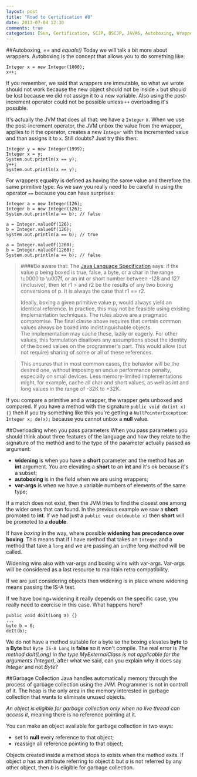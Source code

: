 ```yaml
---
layout: post
title: "Road to Certification #8"
date: 2013-07-04 12:30
comments: true
categories: [Sun, Certification, SCJP, OSCJP, JAVA6, Autoboxing, Wrappers, Garbage Collection]
---
```

##Autoboxing, *==* and *equals()*
Today we will talk a bit more about wrappers. Autoboxing is the concept that allows you to do something like:

~~~~~~~~
Integer x = new Integer(1000);
x++;
~~~~~~~~

If you remember, we said that wrappers are immutable, so what we wrote should not work because the new object should not be inside `x` but should be lost because we did not assign it to a new variable. Also using the post-increment operator could not be possible unless `++` overloading it's possible.

It's actually the JVM that does all that: we have a `Integer` x. When we use the post-increment operator, the JVM unbox the value from the wrapper, applies to it the operator, creates a new `Integer` with the incremented value and than assigns it to `x`. Still doubts? Just try this then:

~~~~~~~~
Integer y = new Integer(1999);
Integer x = y;
System.out.println(x == y);
y++;
System.out.println(x == y);
~~~~~~~~

<!-- more -->
For wrappers equality is defined as having the same value and therefore the same primitive type. As we saw you really need to be careful in using the operator `==` because you can have surprises:

~~~~~~~~
Integer a = new Integer(126);
Integer b = new Integer(126);
System.out.println(a == b); // false

a = Integer.valueOf(126);
b = Integer.valueOf(126);
System.out.println(a == b); // true

a = Integer.valueOf(1260);
b = Integer.valueOf(1260);
System.out.println(a == b); // false
~~~~~~~~

> ####Be aware that:
> The [Java Language Specification](http://docs.oracle.com/javase/specs/jls/se7/html/jls-5.html#jls-5.1.7) says: if the value p being boxed is true, false, a byte, or a char in the range \u0000 to \u007f, or an int or short number between -128 and 127 (inclusive), then let r1 > and r2 be the results of any two boxing conversions of p. It is always the case that r1 == r2.
>
> Ideally, boxing a given primitive value p, would always yield an identical reference. In practice, this may not be feasible using existing implementation techniques. The rules above are a pragmatic compromise. The final clause above requires that certain common values always be boxed into indistinguishable objects.  
> The implementation may cache these, lazily or eagerly. For other values, this formulation disallows any assumptions about the identity of the boxed values on the programmer's part. This would allow (but not require) sharing of some or all of these references.

> This ensures that in most common cases, the behavior will be the desired one, without imposing an undue performance penalty, especially on small devices. Less memory-limited implementations might, for example, cache all char and short values, as well as int and long values in the range of -32K to +32K.

If you compare a primitive and a wrapper, the wrapper gets unboxed and compared. If you have a method with the signature `public void do(int x) {}` then if you try something like this you're getting a `NullPointerException`: `Integer x; do(x);` because you cannot unbox a **null** value.

##Overloading when you pass parameters
When you pass parameters you should think about three features of the language and how they relate to the signature of the method and to the type of the parameter actually passed as argument:

* **widening** is when you have a **short** parameter and the method has an **int** argument. You are elevating a **short** to an **int** and it's ok because it's a subset;
* **autoboxing** is in the field when we are using wrappers;
* **var-args** is when we have a variable numbers of elements of the same type;

If a match does not exist, then the JVM tries to find the closest one among the wider ones that can found. In the previous example we saw a **short** promoted to **int**. If we had just a `public void do(double x)` then **short** will be promoted to a **double**.

If have *boxing* in the way, where possible **widening has precedence over boxing**. This means that if I have method that takes an `Integer` and a method that take a `long` and we are passing an `int`the *long method* will be called.

Widening wins also with var-args and boxing wins with var-args. Var-args will be considered as a last resource to maintain retro compatibility.

If we are just considering objects then widening is in place where widening means passing the IS-A test.

If we have boxing+widening it really depends on the specific case, you really need to exercise in this case. What happens here?

~~~~~~~~
public void doIt(Long a) {}
...
byte b = 0;
doIt(b);
~~~~~~~~

We do not have a method suitable for a byte so the boxing elevates **byte** to a **Byte** but `Byte IS-A Long` is **false** so it won't compile. The real error is *The method doIt(Long) in the type MyExternalClass is not applicable for the arguments (Integer)*, after what we said, can you explain why it does say *Integer* and not *Byte*?

##Garbage Collection
Java handles automatically memory through the process of garbage collection using the JVM. Programmer is not in controll of it. The heap is the only area in the memory interested in garbage collection that wants to eliminate unused objects.

*An object is eligible for garbage collection only when no live thread can access it*, meaning there is no reference pointing at it.

You can make an object available for garbage collection in two ways:

* set to **null** every reference to that object;
* reassign all reference pointing to that object;

Objects created inside a method stops to exists when the method exits. If object *a* has an attribute referring to object *b* but *a* is not referred by any other object, then *b* is eligible for garbage collection.
